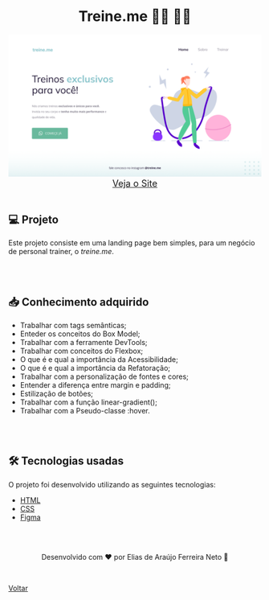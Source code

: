<h1 align="center">Treine.me 🏃‍♂️ 🏋️‍♂️</h1>

<img src="./demonstracao.png">

<div align="center">
    <a style="font-size: 18px" href="https://elias-neto.github.io/Explorer/nivel02/stage02/projeto02/" target="_blank"> Veja o Site</a>
</div>

<br>

<h2> 💻 Projeto </h2>

Este projeto consiste em uma landing page bem simples, para um negócio de personal trainer, o _treine.me_.

<br>
<br>

<h2> 📥 Conhecimento adquirido </h2>

- Trabalhar com tags semânticas;
- Enteder os conceitos do Box Model;
- Trabalhar com a ferramente DevTools;
- Trabalhar com conceitos do Flexbox;
- O que é e qual a importância da Acessibilidade;
- O que é e qual a importância da Refatoração;
- Trabalhar com a personalização de fontes e cores;
- Entender a diferença entre margin e padding;
- Estilização de botões;
- Trabalhar com a função linear-gradient();
- Trabalhar com a Pseudo-classe :hover.

<br>
<br>

<h2> 🛠 Tecnologias usadas </h2>

O projeto foi desenvolvido utilizando as seguintes tecnologias:

- [HTML](https://www.w3schools.com/html/)
- [CSS](https://www.w3schools.com/css/default.asp)
- [Figma](https://www.figma.com/design/)

<br>
<br>

<p align="center"> Desenvolvido com ❤ por Elias de Araújo Ferreira Neto 👋 <p>

<br>

<a href="../README.md">Voltar</a>
